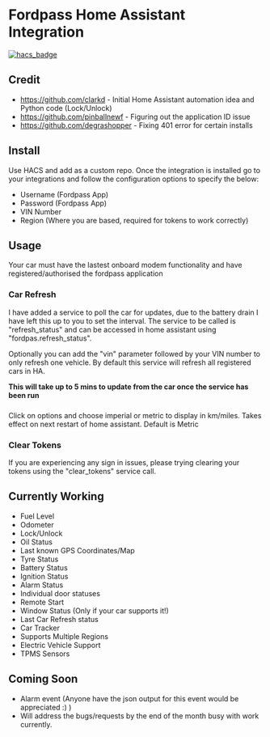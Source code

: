 # Fordpass Home Assistant Integration

[![hacs_badge](https://img.shields.io/badge/HACS-Default-orange.svg?style=for-the-badge)](https://github.com/custom-components/hacs)

## Credit 
- https://github.com/clarkd - Initial Home Assistant automation idea and Python code (Lock/Unlock)
- https://github.com/pinballnewf - Figuring out the application ID issue
- https://github.com/degrashopper - Fixing 401 error for certain installs

## Install
Use HACS and add as a custom repo. Once the integration is installed go to your integrations and follow the configuration options to specify the below:
- Username (Fordpass App)
- Password (Fordpass App)
- VIN Number
- Region (Where you are based, required for tokens to work correctly)

## Usage
Your car must have the lastest onboard modem functionality and have registered/authorised the fordpass application

### Car Refresh
I have added a service to poll the car for updates, due to the battery drain I have left this up to you to set the interval. The service to be called is "refresh_status" and can be accessed in home assistant using "fordpas.refresh_status". 

Optionally you can add the "vin" parameter followed by your VIN number to only refresh one vehicle. By default this service will refresh all registered cars in HA.

**This will take up to 5 mins to update from the car once the service has been run**
###
Click on options and choose imperial or metric to display in km/miles. Takes effect on next restart of home assistant. Default is Metric

### Clear Tokens
If you are experiencing any sign in issues, please trying clearing your tokens using the "clear_tokens" service call.



## Currently Working

- Fuel Level
- Odometer
- Lock/Unlock
- Oil Status
- Last known GPS Coordinates/Map
- Tyre Status
- Battery Status
- Ignition Status
- Alarm Status
- Individual door statuses
- Remote Start
- Window Status (Only if your car supports it!)
- Last Car Refresh status
- Car Tracker
- Supports Multiple Regions
- Electric Vehicle Support
- TPMS Sensors


## Coming Soon

- Alarm event (Anyone have the json output for this event would be appreciated :) )
- Will address the bugs/requests by the end of the month busy with work currently.
